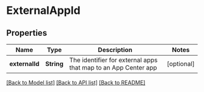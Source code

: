 # ExternalAppId

## Properties
Name | Type | Description | Notes
------------ | ------------- | ------------- | -------------
**externalId** | **String** | The identifier for external apps that map to an App Center app | [optional] 

[[Back to Model list]](../README.md#documentation-for-models) [[Back to API list]](../README.md#documentation-for-api-endpoints) [[Back to README]](../README.md)


